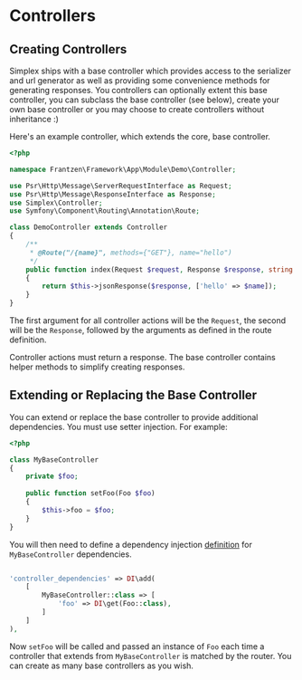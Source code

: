 Controllers
===========

Creating Controllers
--------------------

Simplex ships with a base controller which provides access to the serializer and url generator as well as providing
some convenience methods for generating responses. You controllers can optionally extent this base controller, you can 
subclass the base controller (see below), create your own base controller or you may choose to create controllers 
without inheritance :) 

Here's an example controller, which extends the core, base controller.
```php
<?php

namespace Frantzen\Framework\App\Module\Demo\Controller;

use Psr\Http\Message\ServerRequestInterface as Request;
use Psr\Http\Message\ResponseInterface as Response;
use Simplex\Controller;
use Symfony\Component\Routing\Annotation\Route;

class DemoController extends Controller
{
    /**
     * @Route("/{name}", methods={"GET"}, name="hello")
     */
    public function index(Request $request, Response $response, string $name): Response
    {
        return $this->jsonResponse($response, ['hello' => $name]);
    }
}
```

The first argument for all controller actions will be the `Request`, the second will be the `Response`, followed by
the arguments as defined in the route definition.

Controller actions must return a response. The base controller contains helper methods to simplify creating responses.


Extending or Replacing the Base Controller
------------------------------------------

You can extend or replace the base controller to provide additional dependencies. You must use setter injection. 
For example:

```php
<?php

class MyBaseController
{
    private $foo;
    
    public function setFoo(Foo $foo)
    {
        $this->foo = $foo;
    }
}
```

You will then need to define a dependency injection [definition](http://php-di.org/doc/definition-overriding.html#arrays) 
for `MyBaseController` dependencies.

```php

'controller_dependencies' => DI\add(
    [
        MyBaseController::class => [
            'foo' => DI\get(Foo::class),
        ]
    ]
),

```

Now `setFoo` will be called and passed an instance of `Foo` each time a controller that extends from `MyBaseController`
is matched by the router. You can create as many base controllers as you wish.

